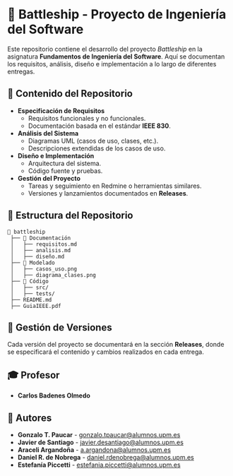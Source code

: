 # 🚢 Battleship - Proyecto de Ingeniería del Software

Este repositorio contiene el desarrollo del proyecto *Battleship* en la asignatura **Fundamentos de Ingeniería del Software**. Aquí se documentan los requisitos, análisis, diseño e implementación a lo largo de diferentes entregas.

## 📌 Contenido del Repositorio

- **Especificación de Requisitos**
  - Requisitos funcionales y no funcionales.
  - Documentación basada en el estándar **IEEE 830**.
- **Análisis del Sistema**
  - Diagramas UML (casos de uso, clases, etc.).
  - Descripciones extendidas de los casos de uso.
- **Diseño e Implementación**
  - Arquitectura del sistema.
  - Código fuente y pruebas.
- **Gestión del Proyecto**
  - Tareas y seguimiento en Redmine o herramientas similares.
  - Versiones y lanzamientos documentados en **Releases**.

## 📂 Estructura del Repositorio
```
📁 battleship
 ├── 📂 Documentación
 │   ├── requisitos.md
 │   ├── analisis.md
 │   ├── diseño.md
 ├── 📂 Modelado
 │   ├── casos_uso.png
 │   ├── diagrama_clases.png
 ├── 📂 Código
 │   ├── src/
 │   ├── tests/
 ├── README.md
 ├── GuiaIEEE.pdf
```

## 📌 Gestión de Versiones
Cada versión del proyecto se documentará en la sección **Releases**, donde se especificará el contenido y cambios realizados en cada entrega.

## 🎓 Profesor
- **Carlos Badenes Olmedo**

## 🚀 Autores
- **Gonzalo T. Paucar** - [gonzalo.tpaucar@alumnos.upm.es](mailto:gonzalo.tpaucar@alumnos.upm.es)
- **Javier de Santiago** - [javier.desantiago@alumnos.upm.es](mailto:javier.desantiago@alumnos.upm.es)
- **Araceli Argandoña** - [a.argandona@alumnos.upm.es](mailto:a.argandona@alumnos.upm.es)
- **Daniel R. de Nobrega** - [daniel.rdenobrega@alumnos.upm.es](mailto:daniel.rdenobrega@alumnos.upm.es)
- **Estefanía Piccetti** - [estefania.piccetti@alumnos.upm.es](mailto:estefania.piccetti@alumnos.upm.es)